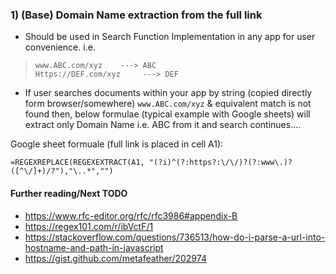 ### 1) (Base) Domain Name extraction from the full link
- Should be used in Search Function Implementation in any app for user convenience. i.e.
> ` www.ABC.com/xyz    ---> ABC                     Https://DEF.com/xyz     ---> DEF `

- If user searches documents within your app by string (copied directly form browser/somewhere) ` www.ABC.com/xyz ` & equivalent match is not found then, below formulae (typical example with Google sheets) will extract only Domain Name i.e. ABC from it and search continues....


Google sheet formuale (full link is placed in cell A1): 
```
=REGEXREPLACE(REGEXEXTRACT(A1, "(?i)^(?:https?:\/\/)?(?:www\.)?([^\/]+)/?"),"\..*","") 
```

#### Further reading/Next TODO
- https://www.rfc-editor.org/rfc/rfc3986#appendix-B
- https://regex101.com/r/ibVctF/1
- https://stackoverflow.com/questions/736513/how-do-i-parse-a-url-into-hostname-and-path-in-javascript
- https://gist.github.com/metafeather/202974
